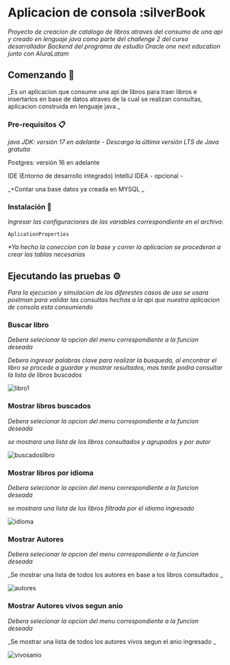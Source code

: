# Aplicacion de consola :silverBook

_Proyecto de creacion de catalogo de libros atraves del consumo de una api y creado en lenguaje java como parte del challenge 2 del curso desarrollador Backend del programa de estudio Oracle one next education junto con AluraLatam_

## Comenzando 🚀

_Es un aplicacion que consume una api de libros para traer libros e insertarlos en base de datos atraves de la cual se realizan consultas, aplicacion construida en lenguaje java _


### Pre-requisitos 📋

_java JDK: versión 17 en adelante - 
Descarga la última versión LTS de Java gratuita_

Postgres: versión 16 en adelante 

IDE (Entorno de desarrollo integrado) IntelliJ IDEA - opcional -

_+Contar una base datos ya creada en  MYSQL _



### Instalación 🔧
_Ingresar las configuraciones de las variables correspondiente en el archivo:_
```
AplicationProperties
```
_*Ya hecha la coneccion con la base y correr la aplicacion se procederan a crear las tablas necesarias_


## Ejecutando las pruebas ⚙️

_Para la ejecucion y simulacion de los diferestes casos de uso se usara postman para validar las consultas hechas a la api que nuestra aplicacion de consola esta consumiendo_


### Buscar libro

_Debera selecionar la opcion del menu correspondiente a la funcion deseada_

_Debera ingresar palabras clave para realizar la busqueda, al encontrar el libro se procede a guardar y mostrar resultados, mas tarde podra consultar la lista de libros buscados_

![libro1](https://github.com/user-attachments/assets/e829770a-a092-4d89-ab06-cc03e28897ff)



### Mostrar libros buscados
_Debera selecionar la opcion del menu correspondiente a la funcion deseada_

_se mostrara una lista de los libros consultados y agrupados y por autor_

![buscadoslibro](https://github.com/user-attachments/assets/0b648e1a-07d8-49ec-93b8-7c70633c2a61)


### Mostrar libros por idioma
_Debera selecionar la opcion del menu correspondiente a la funcion deseada_

_se mostrara una lista de los libros filtrada por el idioma ingresado_

![idioma](https://github.com/user-attachments/assets/5a8373c2-6e62-4358-be83-7fb3932dd6c4)


### Mostrar Autores
_Debera selecionar la opcion del menu correspondiente a la funcion deseada_

_Se mostrar una lista de todos los autores en base a los libros consultados _

![autores](https://github.com/user-attachments/assets/b30eb177-7009-4b04-a484-a74ab66c845b)


### Mostrar Autores vivos segun anio
_Debera selecionar la opcion del menu correspondiente a la funcion deseada_

_Se mostrar una lista de todos los autores vivos segun el anio ingresado _

![vivosanio](https://github.com/user-attachments/assets/73d925f3-1564-41dd-bfe3-a283a91ab3c5)

